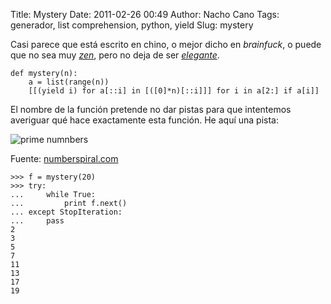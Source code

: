 Title: Mystery
Date: 2011-02-26 00:49
Author: Nacho Cano
Tags: generador, list comprehension, python, yield
Slug: mystery

Casi parece que está escrito en chino, o mejor dicho en _brainfuck_, o
puede que no sea muy _[zen]_, pero no deja de ser _[elegante]_.

    def mystery(n):
        a = list(range(n))
        [[(yield i) for a[::i] in [([0]*n)[::i]]] for i in a[2:] if a[i]]

El nombre de la función pretende no dar pistas para que intentemos
averiguar qué hace exactamente esta función. He aquí una pista:

![prime numnbers]({static}/images/prime-numbers-300x300.gif "prime-numbers")

Fuente: [numberspiral.com]

    >>> f = mystery(20)
    >>> try:
    ...     while True:
    ...         print f.next()
    ... except StopIteration:
    ...     pass
    2
    3
    5
    7
    11
    13
    17
    19

  [zen]: {filename}/dev/python-zen.md
    "zen"
  [elegante]: http://blog.garlicsim.org/post/3504711416#comment-156082460
    "elegante"
  [numberspiral.com]: http://www.numberspiral.com/
    "www.numberspiral.com"
